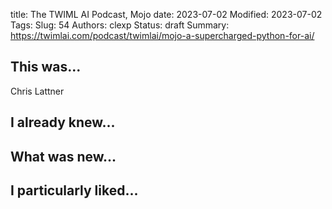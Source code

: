 title: The TWIML AI Podcast, Mojo
date: 2023-07-02
Modified: 2023-07-02
Tags: 
Slug: 54
Authors: clexp
Status: draft
Summary: 
https://twimlai.com/podcast/twimlai/mojo-a-supercharged-python-for-ai/
## This was...
Chris Lattner
## I already knew...

## What was new...

## I particularly liked... 

